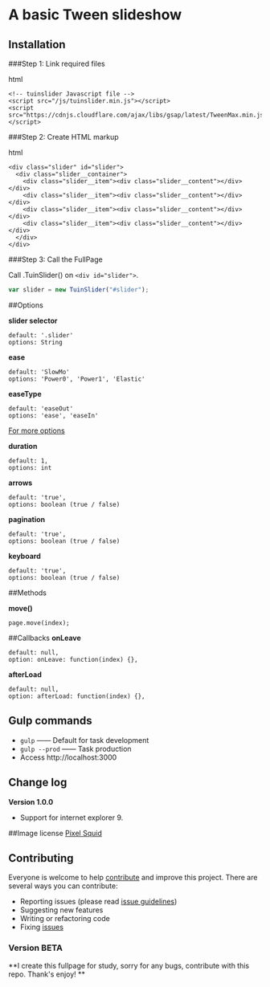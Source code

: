# A basic Tween slideshow

## Installation
###Step 1: Link required files

html
```
<!-- tuinslider Javascript file -->
<script src="/js/tuinslider.min.js"></script>
<script src="https://cdnjs.cloudflare.com/ajax/libs/gsap/latest/TweenMax.min.js"></script>
```

###Step 2: Create HTML markup

html
```
<div class="slider" id="slider">
  <div class="slider__container">
    <div class="slider__item"><div class="slider__content"></div></div>
    <div class="slider__item"><div class="slider__content"></div></div>
    <div class="slider__item"><div class="slider__content"></div></div>
    <div class="slider__item"><div class="slider__content"></div></div>
  </div>
</div>
```

###Step 3: Call the FullPage

Call .TuinSlider() on `<div id="slider">`.

```javascript
var slider = new TuinSlider("#slider");
```

##Options

**slider selector**
```
default: '.slider'
options: String
```

**ease**
```
default: 'SlowMo'
options: 'Power0', 'Power1', 'Elastic'
```

**easeType**
```
default: 'easeOut'
options: 'ease', 'easeIn'
```

[For more options](http://greensock.com/ease-visualizer)

**duration**
```
default: 1,
options: int
```

**arrows**
```
default: 'true',
options: boolean (true / false)
```

**pagination**
```
default: 'true',
options: boolean (true / false)
```

**keyboard**
```
default: 'true',
options: boolean (true / false)
```

##Methods

**move()**
```
page.move(index);
```

##Callbacks
**onLeave**
```
default: null,
option: onLeave: function(index) {},
```

**afterLoad**
```
default: null,
option: afterLoad: function(index) {},
```

## Gulp commands

* `gulp` —— Default for task development
* `gulp --prod` —— Task production
* Access http://localhost:3000

## Change log

**Version 1.0.0**

* Support for internet explorer 9.

##Image license
[Pixel Squid](https://www.pixelsquid.com/)

## Contributing

Everyone is welcome to help [contribute](CONTRIBUTING.md) and improve this project. There are several ways you can contribute:

* Reporting issues (please read [issue guidelines](https://github.com/necolas/issue-guidelines))
* Suggesting new features
* Writing or refactoring code
* Fixing [issues](https://github.com/roots/roots/issues)

### Version BETA

**I create this fullpage for study, sorry for any bugs, contribute with this repo. Thank's enjoy! **
